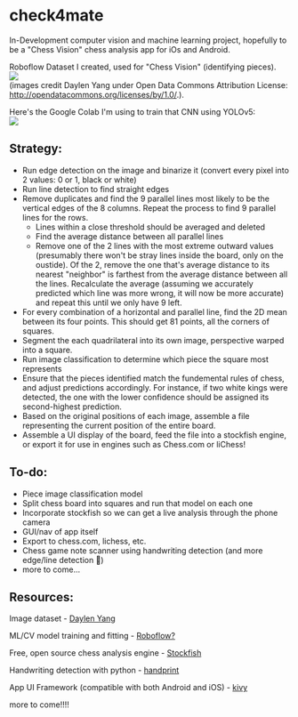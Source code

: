 # check4mate
In-Development computer vision and machine learning project, hopefully to be a "Chess Vision" chess analysis app for iOs and Android.

Roboflow Dataset I created, used for "Chess Vision" (identifying pieces). <br>
<a href="https://universe.roboflow.com/luca-dalcanto-lrlwg/chess-piece-detector-sv3nm"> <img src="https://app.roboflow.com/images/download-dataset-badge.svg"></img> </a> <br>
(images credit Daylen Yang under Open Data Commons Attribution License: http://opendatacommons.org/licenses/by/1.0/.).

Here's the Google Colab I'm using to train that CNN using YOLOv5: <br>
<a href="https://colab.research.google.com/drive/1VTXvUZuEtzxaH9c7gS56IFbabWYz_5A6#scrollTo=8t23YMrPsDKw"> <img src="https://colab.research.google.com/assets/colab-badge.svg"> </a> <br>

## Strategy:
- Run edge detection on the image and binarize it (convert every pixel into 2 values: 0 or 1, black or white)
- Run line detection to find straight edges
- Remove duplicates and find the 9 parallel lines most likely to be the vertical edges of the 8 columns. Repeat the process to find 9 parallel lines for the rows.
  - Lines within a close threshold should be averaged and deleted
  - Find the average distance between all parallel lines
  - Remove one of the 2 lines with the most extreme outward values (presumably there won't be stray lines inside the board, only on the oustide). Of the 2, remove the one that's average distance to its nearest "neighbor" is farthest from the average distance between all the lines. Recalculate the average (assuming we accurately predicted which line was more wrong, it will now be more accurate) and repeat this until we only have 9 left.
- For every combination of a horizontal and parallel line, find the 2D mean between its four points. This should get 81 points, all the corners of squares.
- Segment the each quadrilateral into its own image, perspective warped into a square.
- Run image classification to determine which piece the square most represents
- Ensure that the pieces identified match the fundemental rules of chess, and adjust predictions accordingly. For instance, if two white kings were detected, the one with the lower confidence should be assigned its second-highest prediction.
- Based on the original positions of each image, assemble a file representing the current position of the entire board.
- Assemble a UI display of the board, feed the file into a stockfish engine, or export it for use in  engines such as Chess.com or liChess!

## To-do:
- Piece image classification model
- Split chess board into squares and run that model on each one
- Incorporate stockfish so we can get a live analysis through the phone camera
- GUI/nav of app itself
- Export to chess.com, lichess, etc.
- Chess game note scanner using handwriting detection (and more edge/line detection 🫠)
- more to come...

## Resources:
Image dataset - [Daylen Yang](https://github.com/daylen/chess-id)

ML/CV model training and fitting - [Roboflow?](https://universe.roboflow.com/luca-dalcanto-lrlwg/chess-piece-detector-sv3nm)

Free, open source chess analysis engine - [Stockfish](https://github.com/official-stockfish/Stockfish)

Handwriting detection with python - [handprint](https://pypi.org/project/handprint/)

App UI Framework (compatible with both Android and iOS) - [kivy](https://github.com/kivy/kivy)

more to come!!!!
